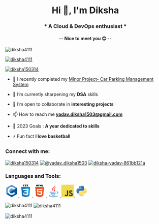 
<h1 align="center">Hi 👋, I'm Diksha</h1>
<h3 align="center">* A Cloud & DevOps enthusiast *</h3>
<h4 align="center">-- Nice to meet you 😊 --</h4>

<p align="left"> <img src="https://komarev.com/ghpvc/?username=diksha4111&label=Profile%20views&color=0e75b6&style=flat" alt="diksha4111" /> </p>

<p align="left"> <a href="https://github.com/ryo-ma/github-profile-trophy"><img src="https://github-profile-trophy.vercel.app/?username=diksha4111" alt="diksha4111" /></a> </p>

<p align="left"> <a href="https://twitter.com/diksha150314" target="blank"><img src="https://img.shields.io/twitter/follow/diksha150314?logo=twitter&style=for-the-badge" alt="diksha150314" /></a> </p>

- 🔭 I recently completed my [Minor Project- Car Parking Management System](https://drive.google.com/file/d/1d6DpZnYeZcNeJ6PbqjnLEYGTllZKiLV_/view?usp=sharing)

- 🌱 I’m currently sharpening my **DSA** skills

- 👯 I’m open to collaborate in **interesting projects**

- 📫 How to reach me **yadav.diksha1503@gmail.com**

- 🎯 2023 Goals : **A year dedicated to skills**

- ⚡ Fun fact **I love basketball**

<h3 align="left">Connect with me:</h3>
<p align="left">
<a href="https://twitter.com/diksha150314" target="blank"><img align="center" src="https://raw.githubusercontent.com/rahuldkjain/github-profile-readme-generator/master/src/images/icons/Social/twitter.svg" alt="diksha150314" height="30" width="40" /></a>
<a href="https://www.hackerrank.com/@yadav_diksha1503" target="blank"><img align="center" src="https://raw.githubusercontent.com/rahuldkjain/github-profile-readme-generator/master/src/images/icons/Social/hackerrank.svg" alt="@yadav_diksha1503" height="30" width="40" /></a>
<a href="https://linkedin.com/in/diksha-yadav-861bb121a" target="blank"><img align="center" src="https://raw.githubusercontent.com/rahuldkjain/github-profile-readme-generator/master/src/images/icons/Social/linked-in-alt.svg" alt="diksha-yadav-861bb121a" height="30" width="40" /></a>
</p>

<h3 align="left">Languages and Tools:</h3>
<p align="left"> <a href="https://www.cprogramming.com/" target="_blank" rel="noreferrer"> <img src="https://raw.githubusercontent.com/devicons/devicon/master/icons/c/c-original.svg" alt="c" width="40" height="40"/> </a> <a href="https://www.w3schools.com/css/" target="_blank" rel="noreferrer"> <img src="https://raw.githubusercontent.com/devicons/devicon/master/icons/css3/css3-original-wordmark.svg" alt="css3" width="40" height="40"/> </a> <a href="https://www.w3.org/html/" target="_blank" rel="noreferrer"> <img src="https://raw.githubusercontent.com/devicons/devicon/master/icons/html5/html5-original-wordmark.svg" alt="html5" width="40" height="40"/> </a> <a href="https://www.java.com" target="_blank" rel="noreferrer"> <img src="https://raw.githubusercontent.com/devicons/devicon/master/icons/java/java-original.svg" alt="java" width="40" height="40"/> </a> <a href="https://developer.mozilla.org/en-US/docs/Web/JavaScript" target="_blank" rel="noreferrer"> <img src="https://raw.githubusercontent.com/devicons/devicon/master/icons/javascript/javascript-original.svg" alt="javascript" width="40" height="40"/> </a> <a href="https://www.python.org" target="_blank" rel="noreferrer"> <img src="https://raw.githubusercontent.com/devicons/devicon/master/icons/python/python-original.svg" alt="python" width="40" height="40"/> </a> </p>

<p><img align="left" src="https://github-readme-stats.vercel.app/api/top-langs?username=diksha4111&show_icons=true&locale=en&layout=compact" alt="diksha4111" /></p>

<p>&nbsp;<img align="center" src="https://github-readme-stats.vercel.app/api?username=diksha4111&show_icons=true&locale=en" alt="diksha4111" /></p>

<p><img align="center" src="https://github-readme-streak-stats.herokuapp.com/?user=diksha4111&" alt="diksha4111" /></p>

